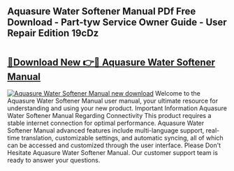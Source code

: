 ## Aquasure Water Softener Manual PDf Free Download - Part-tyw Service Owner Guide - User Repair Edition 19cDz

# <h2><a href="http://bc36768.oget.top/?id=Aquasure+Water+Softener+Manual">🔗Download New 👉🔴 Aquasure Water Softener Manual</a></h2>

[![Aquasure Water Softener Manual new download](https://i.imgur.com/5g1atiW.png)](http://bc36768.oget.top/?id=Aquasure+Water+Softener+Manual)
Welcome to the Aquasure Water Softener Manual user manual, your ultimate resource for understanding and using your new product. Important Information Aquasure Water Softener Manual Regarding Connectivity This product requires a stable internet connection for optimal performance. Aquasure Water Softener Manual advanced features include multi-language support, real-time translation, customizable settings, and automatic syncing, all of which can be accessed and customized through the user interface. Please Don't Hesitate Aquasure Water Softener Manual. Our customer support team is ready to answer your questions.
